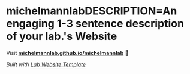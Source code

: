 
# michelmannlabDESCRIPTION=An engaging 1-3 sentence description of your lab.'s Website

Visit **[michelmannlab.github.io/michelmannlab](https://michelmannlab.github.io/michelmannlab)** 🚀

_Built with [Lab Website Template](https://greene-lab.gitbook.io/lab-website-template-docs)_
